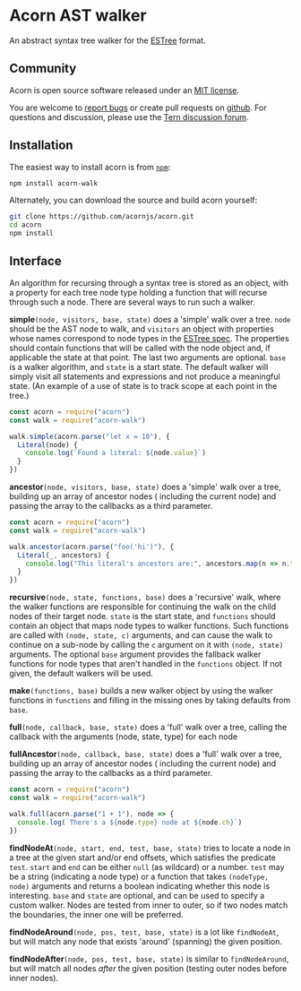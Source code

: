 # Acorn AST walker

An abstract syntax tree walker for the
[ESTree](https://github.com/estree/estree) format.

## Community

Acorn is open source software released under an
[MIT license](https://github.com/acornjs/acorn/blob/master/acorn-walk/LICENSE).

You are welcome to
[report bugs](https://github.com/acornjs/acorn/issues) or create pull requests
on [github](https://github.com/acornjs/acorn). For questions and discussion, please use the
[Tern discussion forum](https://discuss.ternjs.net).

## Installation

The easiest way to install acorn is from [`npm`](https://www.npmjs.com/):

```sh
npm install acorn-walk
```

Alternately, you can download the source and build acorn yourself:

```sh
git clone https://github.com/acornjs/acorn.git
cd acorn
npm install
```

## Interface

An algorithm for recursing through a syntax tree is stored as an object, with a property for each tree node type holding
a function that will recurse through such a node. There are several ways to run such a walker.

**simple**`(node, visitors, base, state)` does a 'simple' walk over a tree. `node` should be the AST node to walk,
and `visitors` an object with properties whose names correspond to node types in
the [ESTree spec](https://github.com/estree/estree). The properties should contain functions that will be called with
the node object and, if applicable the state at that point. The last two arguments are optional. `base`
is a walker algorithm, and `state` is a start state. The default walker will simply visit all statements and expressions
and not produce a meaningful state. (An example of a use of state is to track scope at each point in the tree.)

```js
const acorn = require("acorn")
const walk = require("acorn-walk")

walk.simple(acorn.parse("let x = 10"), {
  Literal(node) {
    console.log(`Found a literal: ${node.value}`)
  }
})
```

**ancestor**`(node, visitors, base, state)` does a 'simple' walk over a tree, building up an array of ancestor nodes (
including the current node)
and passing the array to the callbacks as a third parameter.

```js
const acorn = require("acorn")
const walk = require("acorn-walk")

walk.ancestor(acorn.parse("foo('hi')"), {
  Literal(_, ancestors) {
    console.log("This literal's ancestors are:", ancestors.map(n => n.type))
  }
})
```

**recursive**`(node, state, functions, base)` does a 'recursive' walk, where the walker functions are responsible for
continuing the walk on the child nodes of their target node. `state` is the start state, and `functions` should contain
an object that maps node types to walker functions. Such functions are called with `(node, state, c)`
arguments, and can cause the walk to continue on a sub-node by calling the `c` argument on it with `(node, state)`
arguments. The optional
`base` argument provides the fallback walker functions for node types that aren't handled in the `functions` object. If
not given, the default walkers will be used.

**make**`(functions, base)` builds a new walker object by using the walker functions in `functions` and filling in the
missing ones by taking defaults from `base`.

**full**`(node, callback, base, state)` does a 'full' walk over a tree, calling the callback with the arguments (node,
state, type) for each node

**fullAncestor**`(node, callback, base, state)` does a 'full' walk over a tree, building up an array of ancestor nodes (
including the current node) and passing the array to the callbacks as a third parameter.

```js
const acorn = require("acorn")
const walk = require("acorn-walk")

walk.full(acorn.parse("1 + 1"), node => {
  console.log(`There's a ${node.type} node at ${node.ch}`)
})
```

**findNodeAt**`(node, start, end, test, base, state)` tries to locate a node in a tree at the given start and/or end
offsets, which satisfies the predicate `test`. `start` and `end` can be either `null`
(as wildcard) or a number. `test` may be a string (indicating a node type) or a function that takes `(nodeType, node)`
arguments and returns a boolean indicating whether this node is interesting. `base`
and `state` are optional, and can be used to specify a custom walker. Nodes are tested from inner to outer, so if two
nodes match the boundaries, the inner one will be preferred.

**findNodeAround**`(node, pos, test, base, state)` is a lot like
`findNodeAt`, but will match any node that exists 'around' (spanning)
the given position.

**findNodeAfter**`(node, pos, test, base, state)` is similar to
`findNodeAround`, but will match all nodes *after* the given position
(testing outer nodes before inner nodes).

